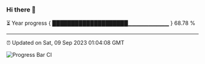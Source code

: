 ### Hi there 👋

⏳ Year progress { ████████████████████▁▁▁▁▁▁▁▁▁▁ } 68.78 %

---

⏰ Updated on Sat, 09 Sep 2023 01:04:08 GMT

![Progress Bar CI](https://github.com/liununu/liununu/workflows/Progress%20Bar%20CI/badge.svg)
